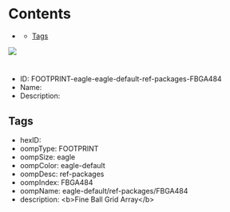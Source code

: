 



Contents
========

* [](#)
	* [Tags](#tags)
  
![][im]
# 

- ID: FOOTPRINT-eagle-eagle-default-ref-packages-FBGA484
- Name: 
- Description: 

## Tags

- hexID: 
- oompType: FOOTPRINT
- oompSize: eagle
- oompColor: eagle-default
- oompDesc: ref-packages
- oompIndex: FBGA484
- oompName: eagle-default/ref-packages/FBGA484
- description: &lt;b&gt;Fine Ball Grid Array&lt;/b&gt;



[im]: image.png
